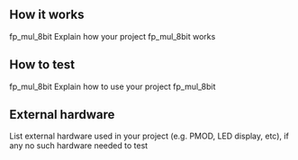 <!---

This file is used to generate your project datasheet. Please fill in the information below and delete any unused
sections.

You can also include images in this folder and reference them in the markdown. Each image must be less than
512 kb in size, and the combined size of all images must be less than 1 MB.
-->

## How it works

fp_mul_8bit
Explain how your project fp_mul_8bit works

## How to test

fp_mul_8bit
Explain how to use your project fp_mul_8bit

## External hardware

List external hardware used in your project (e.g. PMOD, LED display, etc), if any 
no such hardware needed to test
